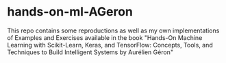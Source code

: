 # hands-on-ml-AGeron
This repo contains some reproductions as well as my own implementations of Examples and Exercises available in the book "Hands-On Machine Learning with Scikit-Learn, Keras, and TensorFlow: Concepts, Tools, and Techniques to Build Intelligent Systems by Aurélien Géron"
